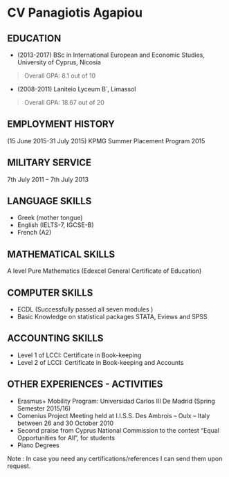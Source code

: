 CV  Panagiotis Agapiou
======================



EDUCATION
---------
* (2013-2017) BSc in International European and Economic Studies, University of Cyprus, Nicosia  
> Overall GPA: 8.1 out of 10
                            
* (2008-2011) Laniteio Lyceum B΄, Limassol  
> Overall GPA: 18.67 out of 20

EMPLOYMENT HISTORY
------------------
(15 June 2015-31 July 2015)    KPMG Summer Placement Program 2015

MILITARY SERVICE
----------------
7th July 2011 – 7th July 2013 

LANGUAGE SKILLS
---------------
* Greek (mother tongue)
* English (IELTS-7, IGCSE-B)
* French (A2)

MATHEMATICAL SKILLS
-------------------
A level Pure Mathematics  (Edexcel General Certificate of Education) 

COMPUTER SKILLS
---------------
* ECDL (Successfully passed all seven modules )
* Basic Knowledge on statistical packages STATA, Eviews and SPSS

ACCOUNTING SKILLS
-----------------
* Level 1 of LCCI: Certificate in Book-keeping 
* Level 2 of LCCI: Certificate in Book-keeping and Accounts 

OTHER EXPERIENCES - ACTIVITIES
------------------------------
* Erasmus+ Mobility Program: Universidad Carlos III De Madrid (Spring Semester 2015/16)
* Comenius Project Meeting held at I.I.S.S. Des Ambrois – Oulx – Italy between 26 and 30 October 2010
* Second praise from Cyprus National Commission to the contest “Equal Opportunities for All”, for students
* Piano Degrees


Note : In case you need any certifications/references I can send them upon request.




